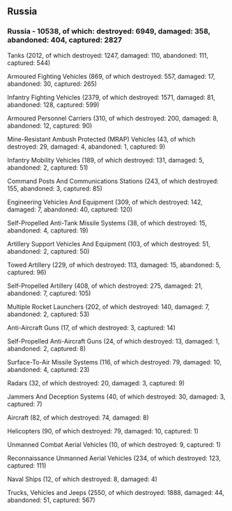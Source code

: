 
 
 ## Russia
 
 ### Russia - 10538, of which: destroyed: 6949, damaged: 358, abandoned: 404, captured: 2827

 

 

 Tanks (2012, of which destroyed: 1247, damaged: 110, abandoned: 111, captured: 544)

 Armoured Fighting Vehicles (869, of which destroyed: 557, damaged: 17, abandoned: 30, captured: 265)

 Infantry Fighting Vehicles (2379, of which destroyed: 1571, damaged: 81, abandoned: 128, captured: 599)

 Armoured Personnel Carriers (310, of which destroyed: 200, damaged: 8, abandoned: 12, captured: 90)

 Mine-Resistant Ambush Protected (MRAP) Vehicles (43, of which destroyed: 29, damaged: 4, abandoned: 1, captured: 9)

 Infantry Mobility Vehicles (189, of which destroyed: 131, damaged: 5, abandoned: 2, captured: 51)

 Command Posts And Communications Stations (243, of which destroyed: 155, abandoned: 3, captured: 85)

 Engineering Vehicles And Equipment (309, of which destroyed: 142, damaged: 7, abandoned: 40, captured: 120)

 Self-Propelled Anti-Tank Missile Systems (38, of which destroyed: 15, abandoned: 4, captured: 19)

 Artillery Support Vehicles And Equipment (103, of which destroyed: 51, abandoned: 2, captured: 50)

 Towed Artillery (229, of which destroyed: 113, damaged: 15, abandoned: 5, captured: 96)

 Self-Propelled Artillery (408, of which destroyed: 275, damaged: 21, abandoned: 7, captured: 105)

 Multiple Rocket Launchers (202, of which destroyed: 140, damaged: 7, abandoned: 2, captured: 53)

 Anti-Aircraft Guns (17, of which destroyed: 3, captured: 14)

 Self-Propelled Anti-Aircraft Guns (24, of which destroyed: 13, damaged: 1, abandoned: 2, captured: 8)

 Surface-To-Air Missile Systems (116, of which destroyed: 79, damaged: 10, abandoned: 4, captured: 23)

 Radars (32, of which destroyed: 20, damaged: 3, captured: 9)

 Jammers And Deception Systems (40, of which destroyed: 30, damaged: 3, captured: 7)

 Aircraft (82, of which destroyed: 74, damaged: 8)

 Helicopters (90, of which destroyed: 79, damaged: 10, captured: 1)

 Unmanned Combat Aerial Vehicles (10, of which destroyed: 9, captured: 1)

 Reconnaissance Unmanned Aerial Vehicles (234, of which destroyed: 123, captured: 111)

 Naval Ships (12, of which destroyed: 8, damaged: 4)

 Trucks, Vehicles and Jeeps (2550, of which destroyed: 1888, damaged: 44, abandoned: 51, captured: 567)

